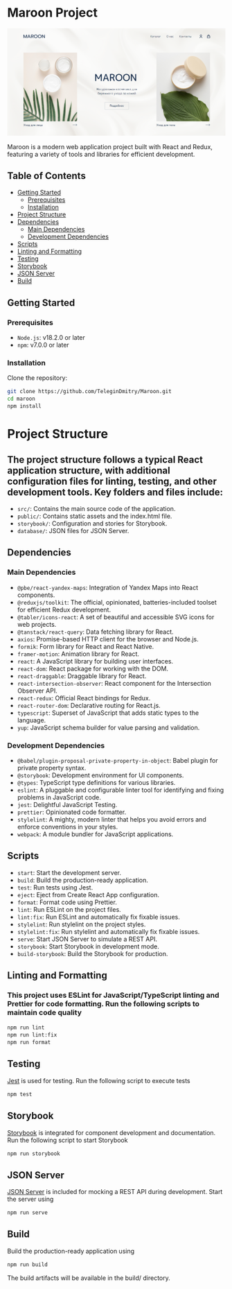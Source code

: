 # Maroon Project

![Maroon Logo](src/assets/images/logo.png)

Maroon is a modern web application project built with React and Redux, featuring a variety of tools and libraries for efficient development.

## Table of Contents
- [Getting Started](#getting-started)
  - [Prerequisites](#prerequisites)
  - [Installation](#installation)
- [Project Structure](#project-structure)
- [Dependencies](#dependencies)
  - [Main Dependencies](#main-dependencies)
  - [Development Dependencies](#development-dependencies)
- [Scripts](#scripts)
- [Linting and Formatting](#linting-and-formatting)
- [Testing](#testing)
- [Storybook](#storybook)
- [JSON Server](#json-server)
- [Build](#build)

## Getting Started

### Prerequisites

- `Node.js`: v18.2.0 or later
- `npm`: v7.0.0 or later

### Installation
Clone the repository:

```bash
git clone https://github.com/TeleginDmitry/Maroon.git
cd maroon
npm install
```

# Project Structure
## The project structure follows a typical React application structure, with additional configuration files for linting, testing, and other development tools. Key folders and files include:

- `src/`: Contains the main source code of the application.
- `public/`: Contains static assets and the index.html file.
- `storybook/`: Configuration and stories for Storybook.
- `database/`: JSON files for JSON Server.

## Dependencies
### Main Dependencies
- `@pbe/react-yandex-maps`: Integration of Yandex Maps into React components.
- `@reduxjs/toolkit`: The official, opinionated, batteries-included toolset for efficient Redux development.
- `@tabler/icons-react`: A set of beautiful and accessible SVG icons for web projects.
- `@tanstack/react-query`: Data fetching library for React.
- `axios`: Promise-based HTTP client for the browser and Node.js.
- `formik`: Form library for React and React Native.
- `framer-motion`: Animation library for React.
- `react`: A JavaScript library for building user interfaces.
- `react-dom`: React package for working with the DOM.
- `react-draggable`: Draggable library for React.
- `react-intersection-observer`: React component for the Intersection Observer API.
- `react-redux`: Official React bindings for Redux.
- `react-router-dom`: Declarative routing for React.js.
- `typescript`: Superset of JavaScript that adds static types to the language.
- `yup`: JavaScript schema builder for value parsing and validation.


### Development Dependencies
- `@babel/plugin-proposal-private-property-in-object`: Babel plugin for private property syntax.
- `@storybook`: Development environment for UI components.
- `@types`: TypeScript type definitions for various libraries.
- `eslint`: A pluggable and configurable linter tool for identifying and fixing problems in JavaScript code.
- `jest`: Delightful JavaScript Testing.
- `prettier`: Opinionated code formatter.
- `stylelint`: A mighty, modern linter that helps you avoid errors and enforce conventions in your styles.
- `webpack`: A module bundler for JavaScript applications.
## Scripts
- `start`: Start the development server.
- `build`: Build the production-ready application.
- `test`: Run tests using Jest.
- `eject`: Eject from Create React App configuration.
- `format`: Format code using Prettier.
- `lint`: Run ESLint on the project files.
- `lint:fix`: Run ESLint and automatically fix fixable issues.
- `stylelint`: Run stylelint on the project styles.
- `stylelint:fix`: Run stylelint and automatically fix fixable issues.
- `serve`: Start JSON Server to simulate a REST API.
- `storybook`: Start Storybook in development mode.
- `build-storybook`: Build the Storybook for production.

## Linting and Formatting
### This project uses ESLint for JavaScript/TypeScript linting and Prettier for code formatting. Run the following scripts to maintain code quality

```bash
npm run lint
npm run lint:fix
npm run format
```

## Testing
[Jest](https://jestjs.io/) is used for testing. Run the following script to execute tests

```bash
npm test
```

## Storybook
[Storybook](https://storybook.js.org/) is integrated for component development and documentation. Run the following script to start Storybook

```bash
npm run storybook
```


## JSON Server
[JSON Server](https://github.com/typicode/json-server) is included for mocking a REST API during development. Start the server using

```bash
npm run serve
```

## Build
Build the production-ready application using

```bash
npm run build
```

The build artifacts will be available in the build/ directory.
